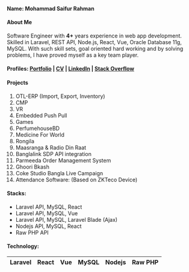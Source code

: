#### Name: Mohammad Saifur Rahman
#### About Me
Software Engineer with **4+** years experience in web app development. Skilled in Laravel, REST API, Node.js, React, Vue, Oracle Database 11g, MySQL. With such skill sets, goal oriented hard working and by solving problems, I have proved myself as a key team player.

#### Profiles: [Portfolio](https://saifurrahman.my.canva.site) | [CV](https://docs.google.com/document/d/1txBCiMjPqH7GR8FDMQMAw09vemsB-nJb/edit?usp=sharing&ouid=113622980255867007734&rtpof=true&sd=true) | [LinkedIn](https://www.linkedin.com/in/saifurrahman1193/) | [Stack Overflow](https://stackoverflow.com/users/14350717/md-saifur-rahman)


#### Projects 
1. OTL-ERP (Import, Export, Inventory)
2. CMP
3. VR
4. Embedded Push Pull
5. Games
6. PerfumehouseBD
7. Medicine For World
8. Rongila
9. Maasranga & Radio Din Raat
10. Banglalink SDP API integration
11. Parmeeda Order Management System
12. Ghoori Bkash
13. Coke Studio Bangla Live Campaign
14. Attendance Software: (Based on ZKTeco Device)




#### Stacks:
- Laravel API, MySQL, React
- Laravel API, MySQL, Vue        
- Laravel API, MySQL, Laravel Blade (Ajax)
- Nodejs API, MySQL, React
- Raw PHP API


#### Technology:


|Laravel|React|Vue|MySQL|Nodejs|Raw PHP |
|-|-|-|-|-|-|
 



